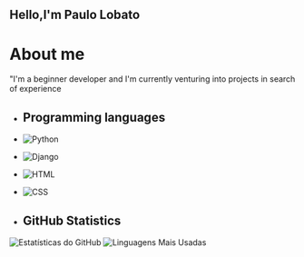 ## Hello,I'm Paulo Lobato

# About me
"I'm a beginner developer and I'm currently venturing into projects in search of experience


- ## Programming languages

- ![Python](https://img.shields.io/badge/Python-3776AB?style=for-the-badge&logo=python&logoColor=white)
- ![Django](https://img.shields.io/badge/Django-092E20?style=for-the-badge&logo=django&logoColor=white)
- ![HTML](https://img.shields.io/badge/HTML-E34F26?style=for-the-badge&logo=html5&logoColor=white)
- ![CSS](https://img.shields.io/badge/CSS-1572B6?style=for-the-badge&logo=css3&logoColor=white)


- ## GitHub Statistics
![Estatísticas do GitHub](https://github-readme-stats.vercel.app/api?username=seuusuario&show_icons=true&theme=radical)
![Linguagens Mais Usadas](https://github-readme-stats.vercel.app/api/top-langs/?username=seuusuario&layout=compact&theme=radical)
